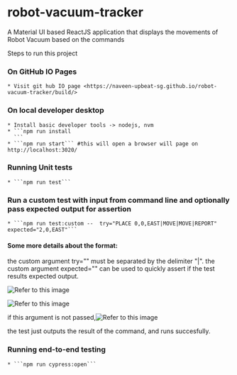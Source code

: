 # robot-vacuum-tracker
A Material UI based ReactJS application that displays the movements of Robot Vacuum based on the commands

Steps to run this project
### On GitHub IO Pages
    * Visit git hub IO page <https://naveen-upbeat-sg.github.io/robot-vacuum-tracker/build/>


### On local developer desktop
    * Install basic developer tools -> nodejs, nvm
    * ```npm run install
      ```
    * ```npm run start``` #this will open a browser will page on  http://localhost:3020/

### Running Unit tests
    * ```npm run test```

### Run a custom test with input from command line and optionally pass expected output for assertion
    * ```npm run test:custom --  try="PLACE 0,0,EAST|MOVE|MOVE|REPORT" expected="2,0,EAST"```
#### Some more details about the format:
the custom argument try="<List of commands>" must be separated by the delimiter "|".
the custom argument expected="<OUTPUT>" can be used to quickly assert if the test results expected output.

![Refer to this image](https://naveen-upbeat-sg.github.io/robot-vacuum-tracker/build/img/imgForReadMe/Robot-vacuum4.png)

![Refer to this image](https://naveen-upbeat-sg.github.io/robot-vacuum-tracker/build/img/imgForReadMe/Robot-vacuum5.png)

if this argument is not passed,![Refer to this image](https://naveen-upbeat-sg.github.io/robot-vacuum-tracker/build/img/imgForReadMe/Robot-vacuum7.png)

 the test just outputs the result of the command, and runs succesfully.

### Running end-to-end testing
    * ```npm run cypress:open```
